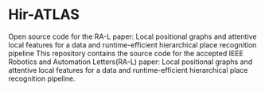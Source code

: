 # Hir-ATLAS
Open source code for the RA-L paper: Local positional graphs and attentive local features for a data and runtime-efficient hierarchical place recognition pipeline
This repository contains the source code for the accepted  IEEE Robotics and Automation Letters(RA-L) paper: Local positional graphs and attentive local features for a data and runtime-efficient hierarchical place recognition pipeline.
